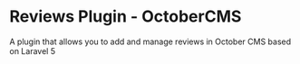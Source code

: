 <h1>Reviews Plugin - OctoberCMS </h1>
<p>A plugin that allows you to add and manage reviews in October CMS based on Laravel 5</p>
